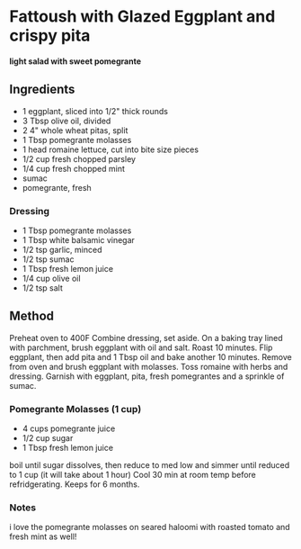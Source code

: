 # Fattoush with Glazed Eggplant and crispy pita

#### light salad with sweet pomegrante

## Ingredients

* 1 eggplant, sliced into 1/2" thick rounds
* 3 Tbsp olive oil, divided
* 2 4" whole wheat pitas, split
* 1 Tbsp pomegrante molasses
* 1 head romaine lettuce, cut into bite size pieces
* 1/2 cup fresh chopped parsley
* 1/4 cup fresh chopped mint
* sumac
* pomegrante, fresh

### Dressing

* 1 Tbsp pomegrante molasses
* 1 Tbsp white balsamic vinegar
* 1/2 tsp garlic, minced
* 1/2 tsp sumac
* 1 Tbsp fresh lemon juice
* 1/4 cup olive oil
* 1/2 tsp salt

## Method

Preheat oven to 400F
Combine dressing, set aside.
On a baking tray lined with parchment, brush eggplant with oil and salt. Roast 10 minutes.
Flip eggplant, then add pita and 1 Tbsp oil and bake another 10 minutes.
Remove from oven and brush eggplant with molasses.
Toss romaine with herbs and dressing. Garnish with eggplant, pita, fresh pomegrantes and a sprinkle of sumac.

### Pomegrante Molasses (1 cup)

* 4 cups pomegrante juice
* 1/2 cup sugar
* 1 Tbsp fresh lemon juice

boil until sugar dissolves, then reduce to med low and simmer until reduced to 1 cup (it will take about 1 hour)
Cool 30 min at room temp before refridgerating. Keeps for 6 months.

### Notes

i love the pomegrante molasses on seared haloomi with roasted tomato and fresh mint as well!
